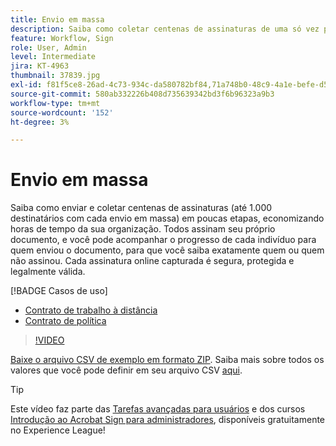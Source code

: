 ```yaml
---
title: Envio em massa
description: Saiba como coletar centenas de assinaturas de uma só vez para qualquer documento em poucas etapas
feature: Workflow, Sign
role: User, Admin
level: Intermediate
jira: KT-4963
thumbnail: 37839.jpg
exl-id: f81f5ce8-26ad-4c73-934c-da580782bf84,71a748b0-48c9-4a1e-befe-d5f311d6c05e
source-git-commit: 580ab332226b408d735639342bd3f6b96323a9b3
workflow-type: tm+mt
source-wordcount: '152'
ht-degree: 3%

---
```


# Envio em massa

Saiba como enviar e coletar centenas de assinaturas (até 1.000 destinatários com cada envio em massa) em poucas etapas, economizando horas de tempo da sua organização. Todos assinam seu próprio documento, e você pode acompanhar o progresso de cada indivíduo para quem enviou o documento, para que você saiba exatamente quem ou quem não assinou. Cada assinatura online capturada é segura, protegida e legalmente válida.

[!BADGE Casos de uso]

* [Contrato de trabalho à distância](https://experienceleague.adobe.com/docs/document-cloud-learn/sign-learning-hub/expand/recipes/gov/usecasegovtelework.html?lang=en)
* [Contrato de política](https://experienceleague.adobe.com/docs/document-cloud-learn/sign-learning-hub/expand/recipes/com/usecasecompolicy.html?lang=en)

>[!VIDEO](https://video.tv.adobe.com/v/33655?quality=12&learn=on&hidetitle=true)

[Baixe o arquivo CSV de exemplo em formato ZIP](../assets/sendInBulkSample.zip). Saiba mais sobre todos os valores que você pode definir em seu arquivo CSV [aqui](https://helpx.adobe.com/sign/adv-user/send-in-bulk/send-with-csv.html).

>[!TIP]
>
Este vídeo faz parte das [Tarefas avançadas para usuários](https://experienceleague.adobe.com/?recommended=Sign-U-1-2020.3) e dos cursos [Introdução ao Acrobat Sign para administradores](https://experienceleague.adobe.com/?recommended=Sign-A-1-2020.2), disponíveis gratuitamente no Experience League!
